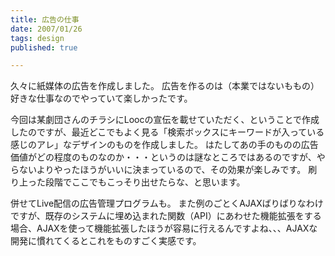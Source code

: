 ```yaml
---
title: 広告の仕事
date: 2007/01/26
tags: design
published: true

---
```


久々に紙媒体の広告を作成しました。
広告を作るのは（本業ではないももの）好きな仕事なのでやっていて楽しかったです。


今回は某劇団さんのチラシにLoocの宣伝を載せていただく、ということで作成したのですが、最近どこでもよく見る「検索ボックスにキーワードが入っている感じのアレ」なデザインのものを作成しました。
はたしてあの手のものの広告価値がどの程度のものなのか・・・というのは謎なところではあるのですが、やらないよりやったほうがいいに決まっているので、その効果が楽しみです。
刷り上った段階でここでもこっそり出せたらな、と思います。

併せてLive配信の広告管理プログラムも。
また例のごとくAJAXばりばりなわけですが、既存のシステムに埋め込まれた関数（API）にあわせた機能拡張をする場合、AJAXを使って機能拡張したほうが容易に行えるんですよね、、、AJAXな開発に慣れてくるとこれをものすごく実感です。
